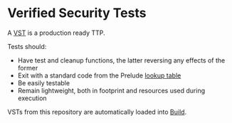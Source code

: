 # Verified Security Tests

A [VST](https://docs.prelude.org/docs/tests) is a production ready TTP. 

Tests should:
- Have test and cleanup functions, the latter reversing any effects of the former
- Exit with a standard code from the Prelude [lookup table](https://docs.prelude.org/docs/tests#results)
- Be easily testable 
- Remain lightweight, both in footprint and resources used during execution

VSTs from this repository are automatically loaded into [Build](https://build.preludesecurity.com).
